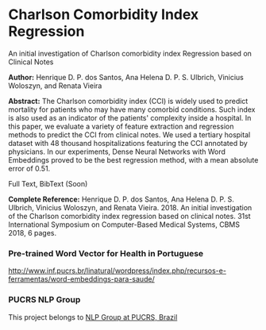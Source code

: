 # Charlson Comorbidity Index Regression
An initial investigation of Charlson comorbidity index Regression based on Clinical Notes

**Author:** Henrique D. P. dos Santos, Ana Helena D. P. S. Ulbrich, Vinicius Woloszyn, and Renata Vieira

**Abstract:** The Charlson comorbidity index (CCI) is widely used to predict mortality for patients who may have many comorbid conditions. Such index is also used as an indicator of the patients' complexity inside a hospital. In this paper, we evaluate a variety of feature extraction and regression methods to predict the CCI from clinical notes. We used a tertiary hospital dataset with 48 thousand hospitalizations featuring the CCI annotated by physicians. In our experiments, Dense Neural Networks with Word Embeddings proved to be the best regression method, with a mean absolute error of 0.51.

Full Text, BibText (Soon)

**Complete Reference:** Henrique D. P. dos Santos, Ana Helena D. P. S. Ulbrich, Vinicius Woloszyn, and Renata Vieira. 2018. An initial investigation of the Charlson comorbidity index regression based on clinical notes. 31st International Symposium on Computer-Based Medical Systems, CBMS 2018, 6 pages.

### Pre-trained Word Vector for Health in Portuguese
http://www.inf.pucrs.br/linatural/wordpress/index.php/recursos-e-ferramentas/word-embeddings-para-saude/

### PUCRS NLP Group
This project belongs to [NLP Group at PUCRS, Brazil](http://www.inf.pucrs.br/linatural/)
